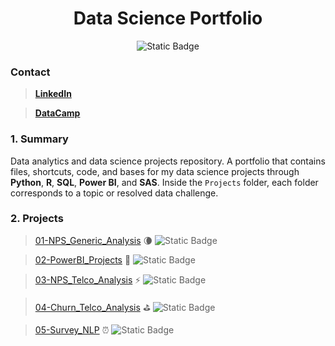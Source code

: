 <h1 align="center"> Data Science Portfolio </h1>

<div align="center">

  <img alt="Static Badge" src="https://img.shields.io/badge/active_repository-true-blue">

<!--<img alt="Static Badge" src="https://img.shields.io/badge/status-in progress-red">-->

</div>  

### Contact

> [**LinkedIn**](https://www.linkedin.com/in/felipe-leandro-aguazaco/)

> [**DataCamp**](https://www.datacamp.com/profile/leandro-aguazaco)

### 1. Summary

Data analytics and data science projects repository. A portfolio that contains files, shortcuts, code, and bases for my data science projects through **Python**, **R**, **SQL**, **Power BI**, and **SAS**. Inside the `Projects` folder, each folder corresponds to a topic or resolved data challenge.

### 2. Projects

> [01-NPS_Generic_Analysis](https://github.com/leandroaguazaco/data_science_portfolio/tree/main/Projects/01-NPS_Analysis) 🌘 <img alt="Static Badge" src="https://img.shields.io/badge/status-finished-green">

> [02-PowerBI_Projects](https://github.com/leandroaguazaco/data_science_portfolio/tree/main/Projects/02-PowerBI_Projects) 🦧 <img alt="Static Badge" src="https://img.shields.io/badge/status-finished-green">

> [03-NPS_Telco_Analysis](https://github.com/leandroaguazaco/data_science_portfolio/tree/main/Projects/03-NPS_Telco_Analysis) ⚡ <img alt="Static Badge" src="https://img.shields.io/badge/status-finished-green">

> [04-Churn_Telco_Analysis](https://github.com/leandroaguazaco/data_science_portfolio/tree/main/Projects/04-Churn_Telco_Analysis) ⛳ <img alt="Static Badge" src="https://img.shields.io/badge/status-finished-green">

> [05-Survey_NLP](https://github.com/leandroaguazaco/data_science_portfolio/tree/main/Projects/05-Survey_NLP) ⏰ <img alt="Static Badge" src="https://img.shields.io/badge/status-in progress-blue">
